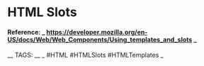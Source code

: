 # HTML Slots
#### Reference: _ https://developer.mozilla.org/en-US/docs/Web/Web_Components/Using_templates_and_slots _



__ TAGS: __
_ #HTML #HTMLSlots #HTMLTemplates _ 
